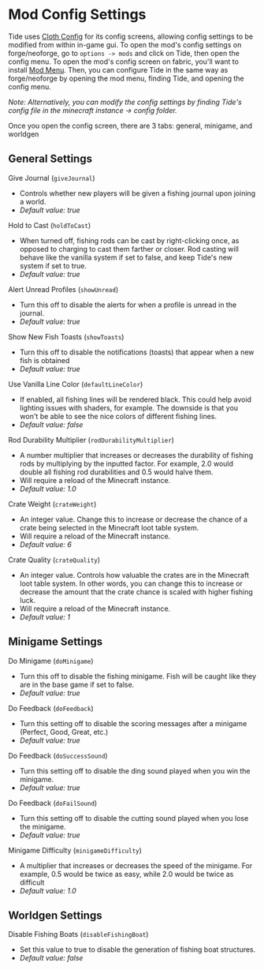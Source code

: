 # Mod Config Settings

Tide uses [Cloth Config](https://modrinth.com/mod/cloth-config) for its config screens, allowing config settings to be modified from within in-game gui. To open the mod's config settings on forge/neoforge, go to `options -> mods` and click on Tide, then open the config menu. To open the mod's config screen on fabric, you'll want to install [Mod Menu](https://modrinth.com/mod/modmenu). Then, you can configure Tide in the same way as forge/neoforge by opening the mod menu, finding Tide, and opening the config menu.

_Note: Alternatively, you can modify the config settings by finding Tide's config file in the minecraft instance -> config folder._

Once you open the config screen, there are 3 tabs: general, minigame, and worldgen

## General Settings

Give Journal (`giveJournal`)

- Controls whether new players will be given a fishing journal upon joining a world.
- _Default value: true_

Hold to Cast (`holdToCast`)

- When turned off, fishing rods can be cast by right-clicking once, as opposed to charging to cast them farther or closer. Rod casting will behave like the vanilla system if set to false, and keep Tide's new system if set to true.
- _Default value: true_

Alert Unread Profiles (`showUnread`)

- Turn this off to disable the alerts for when a profile is unread in the journal.
- _Default value: true_

Show New Fish Toasts (`showToasts`)

- Turn this off to disable the notifications (toasts) that appear when a new fish is obtained
- _Default value: true_

Use Vanilla Line Color (`defaultLineColor`)

- If enabled, all fishing lines will be rendered black. This could help avoid lighting issues with shaders, for example. The downside is that you won't be able to see the nice colors of different fishing lines.
- _Default value: false_

Rod Durability Multiplier (`rodDurabilityMultiplier`)

- A number multiplier that increases or decreases the durability of fishing rods by multiplying by the inputted factor. For example, 2.0 would double all fishing rod durabilities and 0.5 would halve them.
- Will require a reload of the Minecraft instance.
- _Default value: 1.0_

Crate Weight (`crateWeight`)

- An integer value. Change this to increase or decrease the chance of a crate being selected in the Minecraft loot table system.
- Will require a reload of the Minecraft instance.
- _Default value: 6_

Crate Quality (`crateQuality`)

- An integer value. Controls how valuable the crates are in the Minecraft loot table system. In other words, you can change this to increase or decrease the amount that the crate chance is scaled with higher fishing luck.
- Will require a reload of the Minecraft instance.
- _Default value: 1_

## Minigame Settings

Do Minigame (`doMinigame`)

- Turn this off to disable the fishing minigame. Fish will be caught like they are in the base game if set to false.
- _Default value: true_

Do Feedback (`doFeedback`)

- Turn this setting off to disable the scoring messages after a minigame (Perfect, Good, Great, etc.)
- _Default value: true_

Do Feedback (`doSuccessSound`)

- Turn this setting off to disable the ding sound played when you win the minigame.
- _Default value: true_

Do Feedback (`doFailSound`)

- Turn this setting off to disable the cutting sound played when you lose the minigame.
- _Default value: true_

Minigame Difficulty (`minigameDifficulty`)

- A multiplier that increases or decreases the speed of the minigame. For example, 0.5 would be twice as easy, while 2.0 would be twice as difficult
- _Default value: 1.0_

## Worldgen Settings

Disable Fishing Boats (`disableFishingBoat`)

- Set this value to true to disable the generation of fishing boat structures.
- _Default value: false_